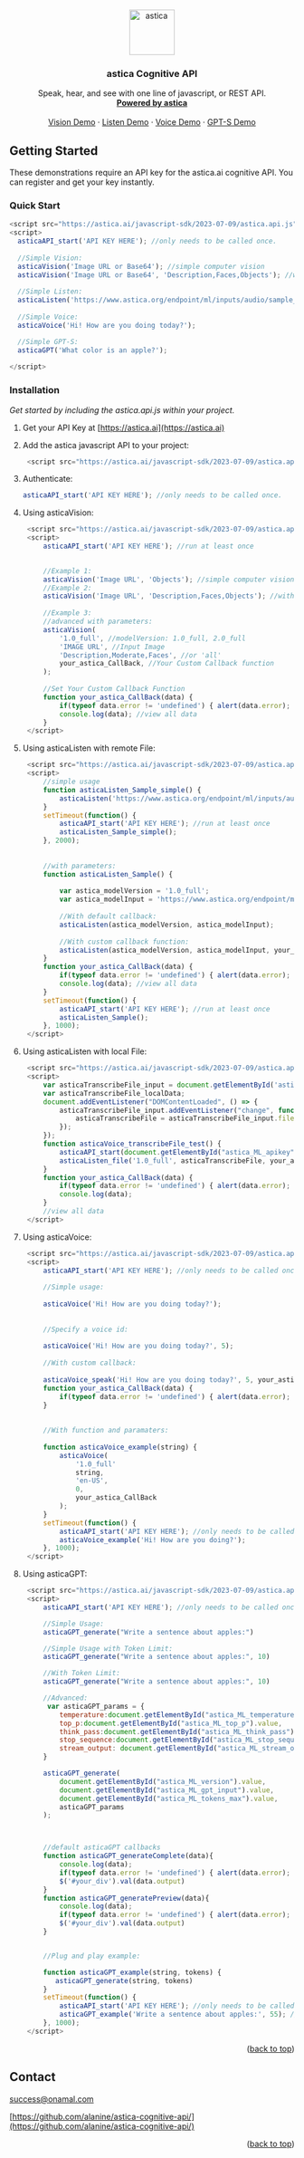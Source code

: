 <!-- Improved compatibility of back to top link: See: https://github.com/othneildrew/Best-README-Template/pull/73 -->
<a name="readme-top"></a>
<!--
*** Thanks for checking out the Best-README-Template. If you have a suggestion
*** that would make this better, please fork the repo and create a pull request
*** or simply open an issue with the tag "enhancement".
*** Don't forget to give the project a star!
*** Thanks again! Now go create something AMAZING! :D
-->



<!-- PROJECT SHIELDS -->
<!--
*** I'm using markdown "reference style" links for readability.
*** Reference links are enclosed in brackets [ ] instead of parentheses ( ).
*** See the bottom of this document for the declaration of the reference variables
*** for contributors-url, forks-url, etc. This is an optional, concise syntax you may use.
*** https://www.markdownguide.org/basic-syntax/#reference-style-links
-->


<!-- PROJECT LOGO -->
<br />
<div align="center">
  <a href="https://astica.ai">
    <img src="examples/javascript-sdk/asset/img/icon.png" alt="astica" width="80" height="80">
  </a>

  <h3 align="center">astica Cognitive API</h3>

  <p align="center">
    Speak, hear, and see with one line of javascript, or REST API.
    <br />
    <a href="https://astica.ai"><strong>Powered by astica</strong></a>
    <br />
    <br />
    <a href="https://astica.ai/vision/describe/?fr=git" title="asticaVision demo">Vision Demo</a>
    ·
    <a href="https://astica.ai/code-examples/javascript-API/asticaListen_sample.html" title="asticaListen demo">Listen Demo</a>
    ·
    <a href="https://astica.ai/code-examples/javascript-API/asticaVoice_sample.html" title="asticaVoice demo">Voice Demo</a>
    ·
    <a href="https://astica.ai/code-examples/javascript-API/asticaGPT_sample.html" title="asticaGPT demo">GPT-S Demo</a>
  </p>
</div>





<!-- GETTING STARTED -->
## Getting Started

These demonstrations require an API key for the astica.ai cognitive API. You can register and get your key instantly.

### Quick Start


  ```js
<script src="https://astica.ai/javascript-sdk/2023-07-09/astica.api.js"></script>
<script>
    asticaAPI_start('API KEY HERE'); //only needs to be called once.        
    
    //Simple Vision:      
    asticaVision('Image URL or Base64'); //simple computer vision  
    asticaVision('Image URL or Base64', 'Description,Faces,Objects'); //with options:
    
    //Simple Listen:      
    asticaListen('https://www.astica.org/endpoint/ml/inputs/audio/sample_1.wav'); 
    
    //Simple Voice:      
    asticaVoice('Hi! How are you doing today?');

    //Simple GPT-S:      
    asticaGPT('What color is an apple?');
    
</script>
  ```

### Installation

_Get started by including the astica.api.js within your project._

1. Get your API Key at [https://astica.ai](https://astica.ai)
2. Add the astica javascript API to your project:


   ```js
    <script src="https://astica.ai/javascript-sdk/2023-07-09/astica.api.js"></script>
   ```
   
3. Authenticate:


   ```js
   asticaAPI_start('API KEY HERE'); //only needs to be called once.      
   ```
   
4. Using asticaVision:



   ```js
    <script src="https://astica.ai/javascript-sdk/2023-07-09/astica.api.js"></script>
    <script>
        asticaAPI_start('API KEY HERE'); //run at least once    

       
        //Example 1:   
        asticaVision('Image URL', 'Objects'); //simple computer vision  
        //Example 2:   
        asticaVision('Image URL', 'Description,Faces,Objects'); //with options:
      
        //Example 3:      
        //advanced with parameters:
        asticaVision(
            '1.0_full', //modelVersion: 1.0_full, 2.0_full
            'IMAGE URL', //Input Image
            'Description,Moderate,Faces', //or 'all'
            your_astica_CallBack, //Your Custom Callback function
        ); 
        
        //Set Your Custom Callback Function 
        function your_astica_CallBack(data) {   
            if(typeof data.error != 'undefined') { alert(data.error); }         
            console.log(data); //view all data
        }	   
    </script>
   ```
   
5. Using asticaListen with remote File:


   ```js
    <script src="https://astica.ai/javascript-sdk/2023-07-09/astica.api.js"></script>
    <script>
        //simple usage
        function asticaListen_Sample_simple() {  
            asticaListen('https://www.astica.org/endpoint/ml/inputs/audio/sample_1.wav'); 
        }       
        setTimeout(function() { 
            asticaAPI_start('API KEY HERE'); //run at least once    
            asticaListen_Sample_simple();  
        }, 2000);
        
        
        //with parameters:
        function asticaListen_Sample() {  
            
            var astica_modelVersion = '1.0_full';
            var astica_modelInput = 'https://www.astica.org/endpoint/ml/inputs/audio/sample_1.wav';
         
            //With default callback:
            asticaListen(astica_modelVersion, astica_modelInput); 
            
            //With custom callback function:
            asticaListen(astica_modelVersion, astica_modelInput, your_astica_CallBack);          
        }    
        function your_astica_CallBack(data) {   
            if(typeof data.error != 'undefined') { alert(data.error); }         
            console.log(data); //view all data
        }	
        setTimeout(function() { 
            asticaAPI_start('API KEY HERE'); //run at least once    
            asticaListen_Sample(); 
        }, 1000);
    </script>
   ```
   
6. Using asticaListen with local File:


   ```js
    <script src="https://astica.ai/javascript-sdk/2023-07-09/astica.api.js"></script>
    <script>
        var asticaTranscribeFile_input = document.getElementById('astica_ML_voice_input');     
        var asticaTranscribeFile_localData;
        document.addEventListener("DOMContentLoaded", () => {                    
            asticaTranscribeFile_input.addEventListener("change", function () {
                asticaTranscribeFile = asticaTranscribeFile_input.files[0];
            });
        });
        function asticaVoice_transcribeFile_test() {
            asticaAPI_start(document.getElementById("astica_ML_apikey").value); //only needs to be called once.   
            asticaListen_file('1.0_full', asticaTranscribeFile, your_astica_CallBack);                
        } 
        function your_astica_CallBack(data) {     
            if(typeof data.error != 'undefined') { alert(data.error); return; }
            console.log(data);
        }	
        //view all data
    </script>


   ```
   
7. Using asticaVoice:


   ```js
    <script src="https://astica.ai/javascript-sdk/2023-07-09/astica.api.js"></script>
    <script>
        asticaAPI_start('API KEY HERE'); //only needs to be called once.        
        
        //Simple usage:  
        
        asticaVoice('Hi! How are you doing today?');
        
        
        //Specify a voice id:
        
        asticaVoice('Hi! How are you doing today?', 5);
        
        //With custom callback:
        
        asticaVoice_speak('Hi! How are you doing today?', 5, your_astica_CallBack);   
        function your_astica_CallBack(data) {     
            if(typeof data.error != 'undefined') { alert(data.error); return; }      
        }	
          
          
        //With function and paramaters:
        
        function asticaVoice_example(string) {
            asticaVoice(
                '1.0_full'
                string,
                'en-US', 
                0, 
                your_astica_CallBack
            );               
        } 
        setTimeout(function() { 
            asticaAPI_start('API KEY HERE'); //only needs to be called once.   
            asticaVoice_example('Hi! How are you doing?'); 
        }, 1000);
    </script>
   ```

7. Using asticaGPT:


   ```js
    <script src="https://astica.ai/javascript-sdk/2023-07-09/astica.api.js"></script>
    <script>
        asticaAPI_start('API KEY HERE'); //only needs to be called once.  

        //Simple Usage:
        asticaGPT_generate("Write a sentence about apples:")

        //Simple Usage with Token Limit:
        asticaGPT_generate("Write a sentence about apples:", 10)

        //With Token Limit:
        asticaGPT_generate("Write a sentence about apples:", 10)

        //Advanced:
         var asticaGPT_params = {
            temperature:document.getElementById("astica_ML_temperature").value,
            top_p:document.getElementById("astica_ML_top_p").value,
            think_pass:document.getElementById("astica_ML_think_pass").value,
            stop_sequence:document.getElementById("astica_ML_stop_sequence").value,
            stream_output: document.getElementById("astica_ML_stream_output").value
        }

        asticaGPT_generate(
            document.getElementById("astica_ML_version").value,
            document.getElementById("astica_ML_gpt_input").value,
            document.getElementById("astica_ML_tokens_max").value,
            asticaGPT_params
        );        



        //default asticaGPT callbacks
        function asticaGPT_generateComplete(data){
            console.log(data);
            if(typeof data.error != 'undefined') { alert(data.error); }     
            $('#your_div').val(data.output)
        }        
        function asticaGPT_generatePreview(data){   
            console.log(data);               
            if(typeof data.error != 'undefined') { alert(data.error); return; }     
            $('#your_div').val(data.output)                    
        }  


        //Plug and play example:

        function asticaGPT_example(string, tokens) {
           asticaGPT_generate(string, tokens) 
        } 
        setTimeout(function() { 
            asticaAPI_start('API KEY HERE'); //only needs to be called once.   
            asticaGPT_example('Write a sentence about apples:', 55); //max 55 tokens
        }, 1000);  
    </script>
   ```
      

<p align="right">(<a href="#readme-top">back to top</a>)</p>




<!-- CONTACT -->
## Contact

success@onamal.com

[https://github.com/alanine/astica-cognitive-api/](https://github.com/alanine/astica-cognitive-api/)

<p align="right">(<a href="#readme-top">back to top</a>)</p>



<!-- MARKDOWN LINKS & IMAGES -->
<!-- https://www.markdownguide.org/basic-syntax/#reference-style-links -->
[contributors-shield]: https://img.shields.io/github/contributors/othneildrew/Best-README-Template.svg?style=for-the-badge
[contributors-url]: https://github.com/othneildrew/Best-README-Template/graphs/contributors
[forks-shield]: https://img.shields.io/github/forks/othneildrew/Best-README-Template.svg?style=for-the-badge
[forks-url]: https://github.com/othneildrew/Best-README-Template/network/members
[stars-shield]: https://img.shields.io/github/stars/othneildrew/Best-README-Template.svg?style=for-the-badge
[stars-url]: https://github.com/othneildrew/Best-README-Template/stargazers
[issues-shield]: https://img.shields.io/github/issues/othneildrew/Best-README-Template.svg?style=for-the-badge
[issues-url]: https://github.com/othneildrew/Best-README-Template/issues
[license-shield]: https://img.shields.io/github/license/othneildrew/Best-README-Template.svg?style=for-the-badge
[license-url]: https://github.com/othneildrew/Best-README-Template/blob/master/LICENSE.txt
[linkedin-shield]: https://img.shields.io/badge/-LinkedIn-black.svg?style=for-the-badge&logo=linkedin&colorB=555
[linkedin-url]: https://linkedin.com/in/othneildrew
[product-screenshot]: images/screenshot.png
[Next.js]: https://img.shields.io/badge/next.js-000000?style=for-the-badge&logo=nextdotjs&logoColor=white
[Next-url]: https://nextjs.org/
[React.js]: https://img.shields.io/badge/React-20232A?style=for-the-badge&logo=react&logoColor=61DAFB
[React-url]: https://reactjs.org/
[Vue.js]: https://img.shields.io/badge/Vue.js-35495E?style=for-the-badge&logo=vuedotjs&logoColor=4FC08D
[Vue-url]: https://vuejs.org/
[Angular.io]: https://img.shields.io/badge/Angular-DD0031?style=for-the-badge&logo=angular&logoColor=white
[Angular-url]: https://angular.io/
[Svelte.dev]: https://img.shields.io/badge/Svelte-4A4A55?style=for-the-badge&logo=svelte&logoColor=FF3E00
[Svelte-url]: https://svelte.dev/
[Laravel.com]: https://img.shields.io/badge/Laravel-FF2D20?style=for-the-badge&logo=laravel&logoColor=white
[Laravel-url]: https://laravel.com
[Bootstrap.com]: https://img.shields.io/badge/Bootstrap-563D7C?style=for-the-badge&logo=bootstrap&logoColor=white
[Bootstrap-url]: https://getbootstrap.com
[JQuery.com]: https://img.shields.io/badge/jQuery-0769AD?style=for-the-badge&logo=jquery&logoColor=white
[JQuery-url]: https://jquery.com 
